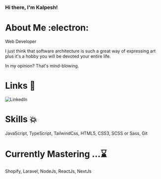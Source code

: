 ### Hi there, I'm Kalpesh!

<!--
**Kalpesh-jain-1508/Kalpesh-jain-1508** is a ✨ _special_ ✨ repository because its `README.md` (this file) appears on your GitHub profile.
(https://img.shields.io/badge/java-%23ED8B00.svg?style=for-the-badge&logo=java&logoColor=white) 
Here are some ideas to get you started:

- 🔭 I’m currently working on ...
- 🌱 I’m currently learning ...
- 👯 I’m looking to collaborate on ...
- 🤔 I’m looking for help with ...
- 💬 Ask me about ...
- 📫 How to reach me: ...
- 😄 Pronouns: ...
- ⚡ Fun fact: ...
-->

# About Me :electron:	
  Web Developer

I just think that software architecture is such a great way of expressing art plus it's a hobby you will be devoted your entire life.

In my opinion? That's mind-blowing.
# Links :calling:	


![LinkedIn](https://img.shields.io/badge/linkedin-%230077B5.svg?style=for-the-badge&logo=linkedin&logoColor=white)


# Skills :boom:
JavaScript, TypeScript, TailwindCss, HTML5, CSS3, SCSS or Sass, Git


# Currently Mastering ...:hourglass:	
Shopify, Laravel, NodeJs, ReactJs, NextJs
